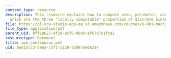 ```yaml
---
content_type: resource
description: This resource explains how to compute area, perimeter, and Euler numbers
  which are the three "locally computable" properties of discrete binary images.
file: https://ol-ocw-studio-app-qa.s3.amazonaws.com/courses/6-801-machine-vision-fall-2004/ba615cc359aac5f1512882d47ae0a214_ape_continuous.pdf
file_type: application/pdf
parent_uid: bff19627-4f2d-85f8-d9d0-af67d7c1fca1
resourcetype: Document
title: ape_continuous.pdf
uid: ba615cc3-59aa-c5f1-5128-82d47ae0a214
---
```


